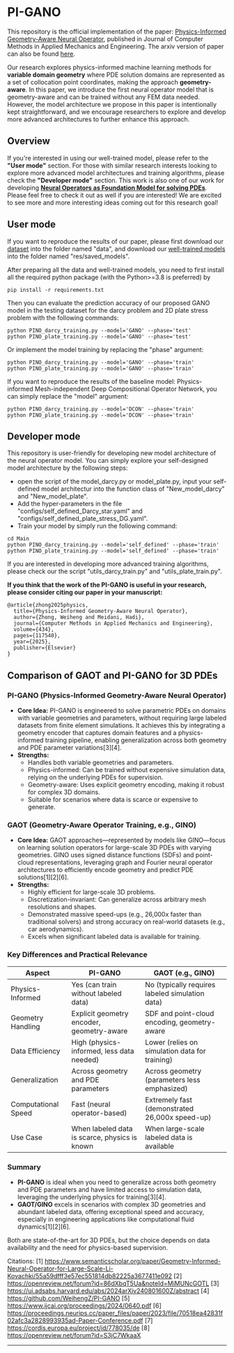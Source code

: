 # PI-GANO

This repository is the official implementation of the paper: [Physics-Informed Geometry-Aware Neural Operator](https://www.sciencedirect.com/science/article/pii/S0045782524007941?via%3Dihub), published in Journal of Computer Methods in Applied Mechanics and Engineering. The arxiv version of paper can also be found [here](https://arxiv.org/html/2408.01600v1).

Our research explores physics-informed machine learning methods for **variable domain geometry** where PDE solution domains are represented as a set of collocation point coordinates, making the approach **geometry-aware**. In this paper, we introduce the first neural operator model that is geometry-aware and can be trained without any FEM data needed. However, the model architecture we propose in this paper is intentionally kept straightforward, and we encourage researchers to explore and develop more advanced architectures to further enhance this approach. 

## Overview

If you're interested in using our well-trained model, please refer to the **"User mode"** section. For those with similar research interests looking to explore more advanced model architectures and training algorithms, please check the **"Developer mode"** section. This work is also one of our work for developing [**Neural Operators as Foundation Model for solving PDEs**](https://github.com/WeihengZ/Physics-informed-Neural-Foundation-Operator). Please feel free to check it out as well if you are interested! We are excited to see more and more interesting ideas coming out for this research goal!

## User mode

If you want to reproduce the results of our paper, please first download our [dataset](https://drive.google.com/drive/folders/1ZcKAMCESzhQZXNjbxItKRlpISjAhT2hI?usp=sharing) into the folder named "data", and download our [well-trained models](https://drive.google.com/drive/folders/1n9ens6nK_-QcidqLZq1Pq_wkLo-TPkzu?usp=sharing) into the folder named "res/saved_models". 

After preparing all the data and well-trained models, you need to first install all the required python package (with the Python>=3.8 is preferred) by
```
pip install -r requirements.txt
```

Then you can evaluate the prediction accuracy of our proposed GANO model in the testing dataset for the darcy problem and 2D plate stress problem with the following commands:
```
python PINO_darcy_training.py --model='GANO' --phase='test'
python PINO_plate_training.py --model='GANO' --phase='test'
```

Or implement the model training by replacing the "phase" argument:
```
python PINO_darcy_training.py --model='GANO' --phase='train'
python PINO_plate_training.py --model='GANO' --phase='train'
```

If you want to reproduce the results of the baseline model: Physics-informed Mesh-independent Deep Compositional Operator Network, you can simply replace the "model" argument:
```
python PINO_darcy_training.py --model='DCON' --phase='train'
python PINO_plate_training.py --model='DCON' --phase='train'
```

## Developer mode

This repository is user-friendly for developing new model architecture of the neural operator model. You can simply explore your self-designed model architecture by the following steps:
* open the script of the model_darcy.py or model_plate.py, input your self-defined model architectur into the function class of "New_model_darcy" and "New_model_plate".
* Add the hyper-parameters in the file "configs/self_defined_Darcy_star.yaml" and "configs/self_defined_plate_stress_DG.yaml". 
* Train your model by simply run the following command:
```
cd Main
python PINO_darcy_training.py --model='self_defined' --phase='train'
python PINO_plate_training.py --model='self_defined' --phase='train'
```

If you are interested in developing more advanced training algorithms, please check our the script "utils_darcy_train.py" and "utils_plate_train.py".

**If you think that the work of the PI-GANO is useful in your research, please consider citing our paper in your manuscript:**
```
@article{zhong2025physics,
  title={Physics-Informed Geometry-Aware Neural Operator},
  author={Zhong, Weiheng and Meidani, Hadi},
  journal={Computer Methods in Applied Mechanics and Engineering},
  volume={434},
  pages={117540},
  year={2025},
  publisher={Elsevier}
}
```

## Comparison of GAOT and PI-GANO for 3D PDEs

### **PI-GANO (Physics-Informed Geometry-Aware Neural Operator)**
- **Core Idea:** PI-GANO is engineered to solve parametric PDEs on domains with variable geometries and parameters, without requiring large labeled datasets from finite element simulations. It achieves this by integrating a geometry encoder that captures domain features and a physics-informed training pipeline, enabling generalization across both geometry and PDE parameter variations[3][4].
- **Strengths:**
  - Handles both variable geometries and parameters.
  - Physics-informed: Can be trained without expensive simulation data, relying on the underlying PDEs for supervision.
  - Geometry-aware: Uses explicit geometry encoding, making it robust for complex 3D domains.
  - Suitable for scenarios where data is scarce or expensive to generate.

### **GAOT (Geometry-Aware Operator Training, e.g., GINO)**
- **Core Idea:** GAOT approaches—represented by models like GINO—focus on learning solution operators for large-scale 3D PDEs with varying geometries. GINO uses signed distance functions (SDFs) and point-cloud representations, leveraging graph and Fourier neural operator architectures to efficiently encode geometry and predict PDE solutions[1][2][6].
- **Strengths:**
  - Highly efficient for large-scale 3D problems.
  - Discretization-invariant: Can generalize across arbitrary mesh resolutions and shapes.
  - Demonstrated massive speed-ups (e.g., 26,000x faster than traditional solvers) and strong accuracy on real-world datasets (e.g., car aerodynamics).
  - Excels when significant labeled data is available for training.

### **Key Differences and Practical Relevance**

| Aspect                  | PI-GANO                                           | GAOT (e.g., GINO)                                 |
|-------------------------|---------------------------------------------------|---------------------------------------------------|
| Physics-Informed        | Yes (can train without labeled data)              | No (typically requires labeled simulation data)    |
| Geometry Handling       | Explicit geometry encoder, geometry-aware         | SDF and point-cloud encoding, geometry-aware       |
| Data Efficiency         | High (physics-informed, less data needed)         | Lower (relies on simulation data for training)     |
| Generalization          | Across geometry and PDE parameters                | Across geometry (parameters less emphasized)       |
| Computational Speed     | Fast (neural operator-based)                      | Extremely fast (demonstrated 26,000x speed-up)     |
| Use Case                | When labeled data is scarce, physics is known     | When large-scale labeled data is available         |

### **Summary**
- **PI-GANO** is ideal when you need to generalize across both geometry and PDE parameters and have limited access to simulation data, leveraging the underlying physics for training[3][4].
- **GAOT/GINO** excels in scenarios with complex 3D geometries and abundant labeled data, offering exceptional speed and accuracy, especially in engineering applications like computational fluid dynamics[1][2][6].

Both are state-of-the-art for 3D PDEs, but the choice depends on data availability and the need for physics-based supervision.

Citations:
[1] https://www.semanticscholar.org/paper/Geometry-Informed-Neural-Operator-for-Large-Scale-Li-Kovachki/55a59dfff3e57ec551814db82225a3677411e092
[2] https://openreview.net/forum?id=86dXbqT5Ua&noteId=MiMUNcGOTL
[3] https://ui.adsabs.harvard.edu/abs/2024arXiv240801600Z/abstract
[4] https://github.com/WeihengZ/PI-GANO
[5] https://www.ijcai.org/proceedings/2024/0640.pdf
[6] https://proceedings.neurips.cc/paper_files/paper/2023/file/70518ea42831f02afc3a2828993935ad-Paper-Conference.pdf
[7] https://cordis.europa.eu/project/id/778035/de
[8] https://openreview.net/forum?id=S3jC7WkaaX

---
